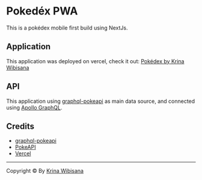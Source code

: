 # Pokedéx PWA

This is a pokédex mobile first build using NextJs.
## Application

This application was deployed on vercel, check it out: [Pokédex by Krina Wibisana]()

## API

This application using [graphql-pokeapi](https://beta.pokeapi.co/graphql/v1beta) as main data source, and connected using [Apollo GraphQL](https://www.apollographql.com/docs/react/).

## Credits

- [graphql-pokeapi](https://beta.pokeapi.co/graphql/v1beta)
- [PokeAPI](https://github.com/PokeAPI/pokeapi)
- [Vercel](https://vercel.com/)

---

Copyright © By [Krina Wibisana](https://www.instagram.com/krnwbsn/)
